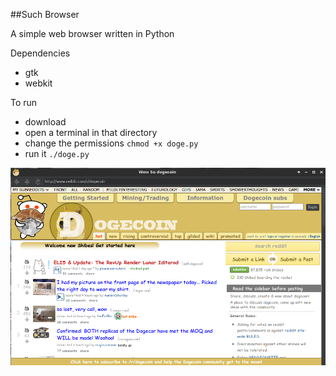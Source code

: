 ##Such Browser

A simple web browser written in Python

Dependencies
- gtk
- webkit

To run
- download
- open a terminal in that directory
- change the permissions `chmod +x doge.py`
- run it `./doge.py`

![alt text](screenshot.png "Very Sceenshot, Wow")
